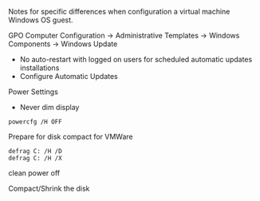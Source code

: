 Notes for specific differences when configuration a virtual machine Windows OS guest.

GPO 	Computer Configuration -> Administrative Templates -> Windows Components -> Windows Update
* No auto-restart with logged on users for scheduled automatic updates installations
* Configure Automatic Updates

Power Settings
* Never dim display

`powercfg /H OFF`

Prepare for disk compact for VMWare

```
defrag C: /H /D
defrag C: /H /X
```

clean power off


Compact/Shrink the disk
